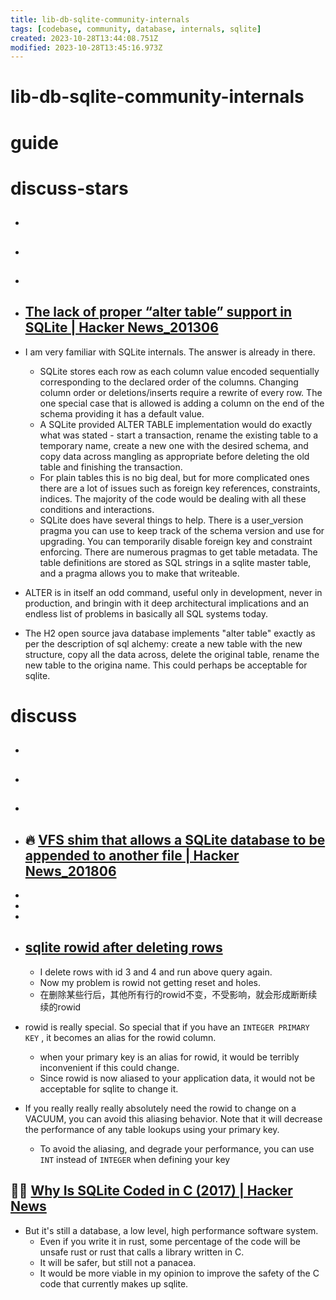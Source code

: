 ```yaml
---
title: lib-db-sqlite-community-internals
tags: [codebase, community, database, internals, sqlite]
created: 2023-10-28T13:44:08.751Z
modified: 2023-10-28T13:45:16.973Z
---
```


# lib-db-sqlite-community-internals

# guide

# discuss-stars
- ## 

- ## 

- ## 

- ## [The lack of proper “alter table” support in SQLite | Hacker News_201306](https://news.ycombinator.com/item?id=5886898)
- I am very familiar with SQLite internals. The answer is already in there. 
  - SQLite stores each row as each column value encoded sequentially corresponding to the declared order of the columns. Changing column order or deletions/inserts require a rewrite of every row. The one special case that is allowed is adding a column on the end of the schema providing it has a default value.
  - A SQLite provided ALTER TABLE implementation would do exactly what was stated - start a transaction, rename the existing table to a temporary name, create a new one with the desired schema, and copy data across mangling as appropriate before deleting the old table and finishing the transaction. 
  - For plain tables this is no big deal, but for more complicated ones there are a lot of issues such as foreign key references, constraints, indices. The majority of the code would be dealing with all these conditions and interactions.
  - SQLite does have several things to help. There is a user_version pragma you can use to keep track of the schema version and use for upgrading. You can temporarily disable foreign key and constraint enforcing. There are numerous pragmas to get table metadata. The table definitions are stored as SQL strings in a sqlite master table, and a pragma allows you to make that writeable.

- ALTER is in itself an odd command, useful only in development, never in production, and bringin with it deep architectural implications and an endless list of problems in basically all SQL systems today.

- The H2 open source java database implements "alter table" exactly as per the description of sql alchemy: create a new table with the new structure, copy all the data across, delete the original table, rename the new table to the origina name. This could perhaps be acceptable for sqlite.
# discuss
- ## 

- ## 

- ## 

- ## 🔥 [VFS shim that allows a SQLite database to be appended to another file | Hacker News_201806](https://news.ycombinator.com/item?id=17264629)
- 
- 
- 

- ## [sqlite rowid after deleting rows](https://stackoverflow.com/questions/35876171)
  - I delete rows with id 3 and 4 and run above query again.
  - Now my problem is rowid not getting reset and holes.
  - 在删除某些行后，其他所有行的rowid不变，不受影响，就会形成断断续续的rowid
- rowid is really special. So special that if you have an `INTEGER PRIMARY KEY` , it becomes an alias for the rowid column. 
  - when your primary key is an alias for rowid, it would be terribly inconvenient if this could change. 
  - Since rowid is now aliased to your application data, it would not be acceptable for sqlite to change it.
- If you really really really absolutely need the rowid to change on a VACUUM, you can avoid this aliasing behavior. Note that it will decrease the performance of any table lookups using your primary key.
  - To avoid the aliasing, and degrade your performance, you can use `INT` instead of `INTEGER` when defining your key

## 🤔🧲 [Why Is SQLite Coded in C (2017) | Hacker News](https://news.ycombinator.com/item?id=28278859)

- But it's still a database, a low level, high performance software system. 
  - Even if you write it in rust, some percentage of the code will be unsafe rust or rust that calls a library written in C. 
  - It will be safer, but still not a panacea. 
  - It would be more viable in my opinion to improve the safety of the C code that currently makes up sqlite.
